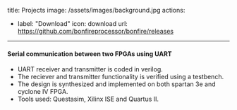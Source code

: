 title: Projects
image: /assets/images/background.jpg
actions:
- label: "Download"
  icon: download
  url: https://github.com/bonfireprocessor/bonfire/releases
---

#### Serial communication between two FPGAs using UART
* UART receiver and transmitter is coded in verilog.
* The reciever and transmitter functionality is verified using a testbench.
* The design is synthesized and implemented on both spartan 3e and cyclone IV FPGA.
* Tools used: Questasim, Xilinx ISE and Quartus II.
